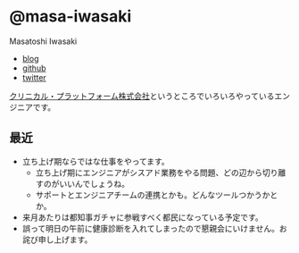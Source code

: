 # @masa-iwasaki

Masatoshi Iwasaki

- [blog](http://blog.sleeprand1year.net/)
- [github](https://github.com/masa-iwasaki)
- [twitter](https://twitter.com/masa_iwasaki)


[クリニカル・プラットフォーム株式会社](https://clinical-platform.com/)というところでいろいろやっているエンジニアです。

## 最近

- 立ち上げ期ならではな仕事をやってます。
  - 立ち上げ期にエンジニアがシスアド業務をやる問題、どの辺から切り離すのがいいんでしょうね。
  - サポートとエンジニアチームの連携とかも。どんなツールつかうかとか。
- 来月あたりは都知事ガチャに参戦すべく都民になっている予定です。
- 誤って明日の午前に健康診断を入れてしまったので懇親会にいけません。お詫び申し上げます。
